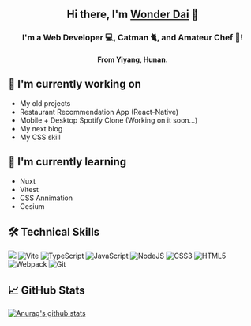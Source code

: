 <h2 align="center">
Hi there, I'm <a href="https://www.yushi.dev/" target="_blank" rel="noreferrer">Wonder Dai</a> 👋
</h3>

<h3 align="center">
I'm a Web Developer 💻, Catman 🐈, and Amateur Chef 🍖!
</h2> 

<h4 align="center">
From Yiyang, Hunan.
</h2> 

## 🔭 I'm currently working on

- My old projects
- Restaurant Recommendation App (React-Native)
- Mobile + Desktop Spotify Clone (Working on it soon...)
- My next blog
- My CSS skill

## 🌱 I'm currently learning

- Nuxt
- Vitest
- CSS Annimation
- Cesium  

## 🛠️ Technical Skills

![](https://img.shields.io/badge/vuejs-%2335495e.svg?style=plastic&logo=vuedotjs&logoColor=%234FC08D)
![Vite](https://img.shields.io/badge/vite-%23646CFF.svg?style=plasti&logo=vite&logoColor=white)
![TypeScript](https://img.shields.io/badge/typescript-%23007ACC.svg?style=plasti&logo=typescript&logoColor=white)
![JavaScript](https://img.shields.io/badge/javascript-%23323330.svg?style=plasti&logo=javascript&logoColor=%23F7DF1E)
![NodeJS](https://img.shields.io/badge/node.js-6DA55F?style=plasti&logo=node.js&logoColor=white)
![CSS3](https://img.shields.io/badge/css3-%231572B6.svg?style=plasti&logo=css3&logoColor=white)
![HTML5](https://img.shields.io/badge/html5-%23E34F26.svg?style=plasti&logo=html5&logoColor=white)
![Webpack](https://img.shields.io/badge/webpack-%238DD6F9.svg?style=plasti&logo=webpack&logoColor=black)
![Git](https://img.shields.io/badge/git-%23F05033.svg?style=plasti&logo=git&logoColor=white)

## 📈 GitHub Stats 

[![Anurag's github stats](https://github-readme-stats.vercel.app/api?username=daiwanxing)](https://github.com/yushi1007)
